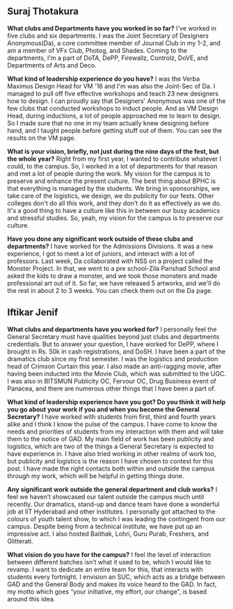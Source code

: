<!-- TITLE: Gensec Creds -->
<!-- SUBTITLE: Journal Club talks to the General Secretary candidates, to find out more about them. -->

## Suraj Thotakura
**What clubs and Departments have you worked in so far?**
I've worked in five clubs and six departments. I was the Joint Secretary of Designers Anonymous(Da), a core committee member of Journal Club in my 1-2, and am a member of VFx Club, Photog, and Shades. Coming to the departments, I'm a part of DoTA, DePP, Firewallz, Controlz, DoVE, and Departments of Arts and Deco.

**What kind of leadership experience do you have?**
I was the Verba Maximus Design Head for VM '18 and I'm was also the Joint-Sec of Da. I managed to pull off five effective workshops and teach 23 new designers how to design. I can proudly say that Designers' Anonymous was one of the few clubs that conducted workshops to induct people. And as VM Design Head, during inductions, a lot of people approached me to learn to design. So I made sure that no one in my team actually knew designing before hand, and I  taught people before getting stuff out of them. You can see the results on the VM page.

**What is your vision, briefly, not just during the nine days of the fest, but the whole year?**
Right from my first year, I wanted to contribute whatever I could, to the campus. So, I worked in a lot of departments for that reason and met a lot of people during the work. My vision for the campus is to preserve and enhance the present culture. The best thing about BPHC is that everything is managed by the students. We bring in sponsorships, we take care of the logistics, we design, we do publicity for our fests. Other colleges don't do all this work, and they don't do it as effectively as we do. It's a good thing to have a culture like this in between our busy academics and stressful studies. So, yeah, my vision for the campus is to preserve our culture.

**Have you done any significant work outside of these clubs and departments?**
I have worked for the Admissions Divisions. It was a new experience, I got to meet a lot of juniors, and interact with a lot of professors. Last week, Da collaborated with NSS on a project called the Monster Project. In that, we went to a pre school-Zila Parishad School and asked the kids to draw a monster, and we took those monsters and made professional art out of it. So far, we have released 5 artworks, and we'll do the rest in about 2 to 3 weeks. You can check them out on the Da page.

## Iftikar Jenif

**What clubs and departments have you worked for?**
I personally feel the General Secretary must have qualities beyond just clubs and departments credentials. But to answer your question, I have worked for DePP, where I brought in Rs. 50k in cash registrations, and DoSH. I have been a part of the dramatics club since my first semester. I was the logistics and production head of Crimson Curtain this year. I also made an anti-ragging movie, after having been inducted into the Movie Club, which was submitted to the UGC. I was also in BITSMUN Publicity OC, Fervour OC, Drug Business event of Panacea, and there are numerous other things that I have been a part of.

**What kind of leadership experience have you got? Do you think it will help you go about your work if you and when you become the General Secretary?**
I have worked with students from first, third and fourth years alike and I think I know the pulse of the campus. I have come to know the needs and priorities of students from my interaction with them and will take them to the notice of GAD. My main field of work has been publicity and logistics, which are two of the things a General Secretary is expected to have experience in. I have also tried working in other realms of work too, but publicity and logistics is the reason I have chosen to contest for this post. I have made the right contacts both within and outside the campus through my work, which will be helpful in getting things done.

**Any significant work outside the general department and club works?**
I feel we haven’t showcased our talent outside the campus much until recently. Our dramatics, stand-up and dance team have done a wonderful job at IIT Hyderabad and other institutes. I personally got attached to the colours of youth talent show, to which I was leading the contingent from our campus. Despite being from a technical institute, we have put up an impressive act. I also hosted Baithak, Lohri, Guru Purab, Freshers, and Glitterati.

**What vision do you have for the campus?**
I feel the level of interaction between different batches isn’t what it used to be, which I would like to revamp. I want to dedicate an entire team for this, that interacts with students every fortnight. I envision an SUC, which acts as a bridge between GAD and the General Body and makes its voice heard to the GAD. In fact, my motto which goes “your initiative, my effort, our change”, is based around this idea.